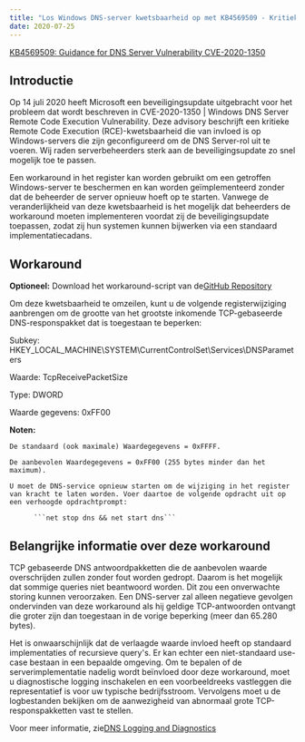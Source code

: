 ```yaml
---
title: "Los Windows DNS-server kwetsbaarheid op met KB4569509 - Kritieke RCE Fix"
date: 2020-07-25
---
```


[KB4569509: Guidance for DNS Server Vulnerability CVE-2020-1350](https://support.microsoft.com/en-us/help/4569509/windows-dns-server-remote-code-execution-vulnerability)

## Introductie

Op 14 juli 2020 heeft Microsoft een beveiligingsupdate uitgebracht voor het probleem dat wordt beschreven in CVE-2020-1350 | Windows DNS Server Remote Code Execution Vulnerability. Deze advisory beschrijft een kritieke Remote Code Execution (RCE)-kwetsbaarheid die van invloed is op Windows-servers die zijn geconfigureerd om de DNS Server-rol uit te voeren. Wij raden serverbeheerders sterk aan de beveiligingsupdate zo snel mogelijk toe te passen.

Een workaround in het register kan worden gebruikt om een getroffen Windows-server te beschermen en kan worden geïmplementeerd zonder dat de beheerder de server opnieuw hoeft op te starten. Vanwege de veranderlijkheid van deze kwetsbaarheid is het mogelijk dat beheerders de workaround moeten implementeren voordat zij de beveiligingsupdate toepassen, zodat zij hun systemen kunnen bijwerken via een standaard implementatiecadans.


## Workaround

**Optioneel:** Download het workaround-script van de[GitHub Repository](https://github.com/simeononsecurity/CVE-2020-1350-Fix)


Om deze kwetsbaarheid te omzeilen, kunt u de volgende registerwijziging aanbrengen om de grootte van het grootste inkomende TCP-gebaseerde DNS-responspakket dat is toegestaan te beperken:

Subkey: HKEY_LOCAL_MACHINE\SYSTEM\CurrentControlSet\Services\DNSParameters

Waarde: TcpReceivePacketSize

Type: DWORD

Waarde gegevens: 0xFF00

**Noten:**

    De standaard (ook maximale) Waardegegevens = 0xFFFF.
	
    De aanbevolen Waardegegevens = 0xFF00 (255 bytes minder dan het maximum).
	
    U moet de DNS-service opnieuw starten om de wijziging in het register van kracht te laten worden. Voer daartoe de volgende opdracht uit op een verhoogde opdrachtprompt:

          ```net stop dns && net start dns```


## Belangrijke informatie over deze workaround
TCP gebaseerde DNS antwoordpakketten die de aanbevolen waarde overschrijden zullen zonder fout worden gedropt. Daarom is het mogelijk dat sommige queries niet beantwoord worden. Dit zou een onverwachte storing kunnen veroorzaken. Een DNS-server zal alleen negatieve gevolgen ondervinden van deze workaround als hij geldige TCP-antwoorden ontvangt die groter zijn dan toegestaan in de vorige beperking (meer dan 65.280 bytes).

Het is onwaarschijnlijk dat de verlaagde waarde invloed heeft op standaard implementaties of recursieve query's. Er kan echter een niet-standaard use-case bestaan in een bepaalde omgeving. Om te bepalen of de serverimplementatie nadelig wordt beïnvloed door deze workaround, moet u diagnostische logging inschakelen en een voorbeeldreeks vastleggen die representatief is voor uw typische bedrijfsstroom. Vervolgens moet u de logbestanden bekijken om de aanwezigheid van abnormaal grote TCP-responspakketten vast te stellen.

Voor meer informatie, zie[DNS Logging and Diagnostics](https://docs.microsoft.com/en-us/previous-versions/windows/it-pro/windows-server-2012-r2-and-2012/dn800669%28v=ws.11%29)